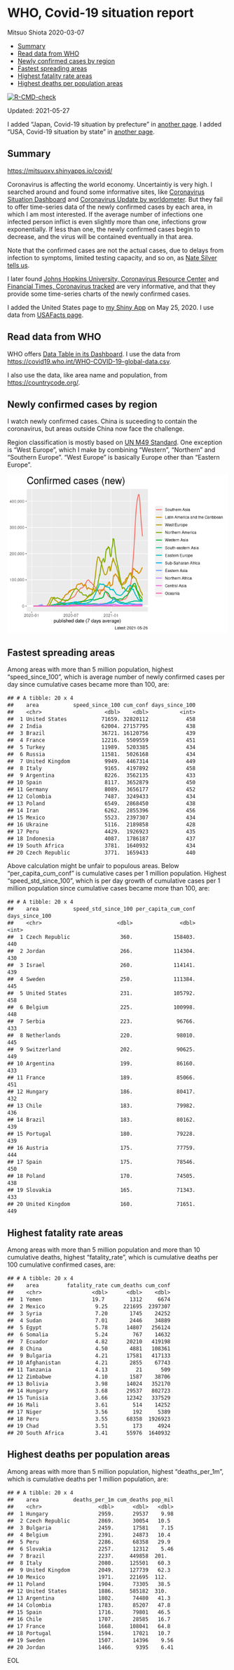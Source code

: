WHO, Covid-19 situation report
================
Mitsuo Shiota
2020-03-07

-   [Summary](#summary)
-   [Read data from WHO](#read-data-from-who)
-   [Newly confirmed cases by region](#newly-confirmed-cases-by-region)
-   [Fastest spreading areas](#fastest-spreading-areas)
-   [Highest fatality rate areas](#highest-fatality-rate-areas)
-   [Highest deaths per population
    areas](#highest-deaths-per-population-areas)

<!-- badges: start -->

[![R-CMD-check](https://github.com/mitsuoxv/covid/workflows/R-CMD-check/badge.svg)](https://github.com/mitsuoxv/covid/actions)
<!-- badges: end -->

Updated: 2021-05-27

I added “Japan, Covid-19 situation by prefecture” in [another
page](Japan.md). I added “USA, Covid-19 situation by state” in [another
page](USA.md).

## Summary

<https://mitsuoxv.shinyapps.io/covid/>

Coronavirus is affecting the world economy. Uncertaintiy is very high. I
searched around and found some informative sites, like [Coronavirus
Situation
Dashboard](https://who.maps.arcgis.com/apps/opsdashboard/index.html#/c88e37cfc43b4ed3baf977d77e4a0667)
and [Coronavirus Update by
worldometer](https://www.worldometers.info/coronavirus/). But they fail
to offer time-series data of the newly confirmed cases by each area, in
which I am most interested. If the average number of infections one
infected person inflict is even slightly more than one, infections grow
exponentially. If less than one, the newly confirmed cases begin to
decrease, and the virus will be contained eventually in that area.

Note that the confirmed cases are not the actual cases, due to delays
from infection to symptoms, limited testing capacity, and so on, as
[Nate Silver tells
us](https://fivethirtyeight.com/features/coronavirus-case-counts-are-meaningless/).

I later found [Johns Hopkins University, Coronavirus Resource
Center](https://coronavirus.jhu.edu/) and [Financial Times, Coronavirus
tracked](https://www.ft.com/content/a26fbf7e-48f8-11ea-aeb3-955839e06441)
are very informative, and that they provide some time-series charts of
the newly confirmed cases.

I added the United States page to [my Shiny
App](https://mitsuoxv.shinyapps.io/covid/) on May 25, 2020. I use data
from [USAFacts
page](https://usafacts.org/visualizations/coronavirus-covid-19-spread-map/).

## Read data from WHO

WHO offers [Data Table in its Dashboard](https://covid19.who.int/table).
I use the data from
<https://covid19.who.int/WHO-COVID-19-global-data.csv>.

I also use the data, like area name and population, from
<https://countrycode.org/>.

## Newly confirmed cases by region

I watch newly confirmed cases. China is suceeding to contain the
coronavirus, but areas outside China now face the challenge.

Region classification is mostly based on [UN M49
Standard](https://unstats.un.org/unsd/methodology/m49/). One exception
is “West Europe”, which I make by combining “Western”, “Northern” and
“Southern Europe”. “West Europe” is basically Europe other than “Eastern
Europe”.

![](README_files/figure-gfm/chart-1.png)<!-- -->

## Fastest spreading areas

Among areas with more than 5 million population, highest
“speed\_since\_100”, which is average number of newly confirmed cases
per day since cumulative cases became more than 100, are:

    ## # A tibble: 20 x 4
    ##    area           speed_since_100 cum_conf days_since_100
    ##    <chr>                    <dbl>    <dbl>          <int>
    ##  1 United States           71659. 32820112            458
    ##  2 India                   62004. 27157795            438
    ##  3 Brazil                  36721. 16120756            439
    ##  4 France                  12216.  5509559            451
    ##  5 Turkey                  11989.  5203385            434
    ##  6 Russia                  11581.  5026168            434
    ##  7 United Kingdom           9949.  4467314            449
    ##  8 Italy                    9165.  4197892            458
    ##  9 Argentina                8226.  3562135            433
    ## 10 Spain                    8117.  3652879            450
    ## 11 Germany                  8089.  3656177            452
    ## 12 Colombia                 7487.  3249433            434
    ## 13 Poland                   6549.  2868450            438
    ## 14 Iran                     6262.  2855396            456
    ## 15 Mexico                   5523.  2397307            434
    ## 16 Ukraine                  5116.  2189858            428
    ## 17 Peru                     4429.  1926923            435
    ## 18 Indonesia                4087.  1786187            437
    ## 19 South Africa             3781.  1640932            434
    ## 20 Czech Republic           3771.  1659433            440

Above calculation might be unfair to populous areas. Below
“per\_capita\_cum\_conf” is cumulative cases per 1 million population.
Highest “speed\_std\_since\_100”, which is per day growth of cumulative
cases per 1 million population since cumulative cases became more than
100, are:

    ## # A tibble: 20 x 4
    ##    area           speed_std_since_100 per_capita_cum_conf days_since_100
    ##    <chr>                        <dbl>               <dbl>          <int>
    ##  1 Czech Republic                360.             158403.            440
    ##  2 Jordan                        266.             114304.            430
    ##  3 Israel                        260.             114141.            439
    ##  4 Sweden                        250.             111384.            445
    ##  5 United States                 231.             105792.            458
    ##  6 Belgium                       225.             100998.            448
    ##  7 Serbia                        223.              96766.            433
    ##  8 Netherlands                   220.              98010.            445
    ##  9 Switzerland                   202.              90625.            449
    ## 10 Argentina                     199.              86160.            433
    ## 11 France                        189.              85066.            451
    ## 12 Hungary                       186.              80417.            432
    ## 13 Chile                         183.              79982.            436
    ## 14 Brazil                        183.              80162.            439
    ## 15 Portugal                      180.              79228.            439
    ## 16 Austria                       175.              77759.            444
    ## 17 Spain                         175.              78546.            450
    ## 18 Poland                        170.              74505.            438
    ## 19 Slovakia                      165.              71343.            433
    ## 20 United Kingdom                160.              71651.            449

## Highest fatality rate areas

Among areas with more than 5 million population and more than 10
cumulative deaths, highest “fatality\_rate”, which is cumulative deaths
per 100 cumulative confirmed cases, are:

    ## # A tibble: 20 x 4
    ##    area         fatality_rate cum_deaths cum_conf
    ##    <chr>                <dbl>      <dbl>    <dbl>
    ##  1 Yemen                19.7        1312     6674
    ##  2 Mexico                9.25     221695  2397307
    ##  3 Syria                 7.20       1745    24252
    ##  4 Sudan                 7.01       2446    34889
    ##  5 Egypt                 5.78      14807   256124
    ##  6 Somalia               5.24        767    14632
    ##  7 Ecuador               4.82      20210   419198
    ##  8 China                 4.50       4881   108361
    ##  9 Bulgaria              4.21      17581   417133
    ## 10 Afghanistan           4.21       2855    67743
    ## 11 Tanzania              4.13         21      509
    ## 12 Zimbabwe              4.10       1587    38706
    ## 13 Bolivia               3.98      14024   352170
    ## 14 Hungary               3.68      29537   802723
    ## 15 Tunisia               3.66      12342   337529
    ## 16 Mali                  3.61        514    14252
    ## 17 Niger                 3.56        192     5389
    ## 18 Peru                  3.55      68358  1926923
    ## 19 Chad                  3.51        173     4924
    ## 20 South Africa          3.41      55976  1640932

## Highest deaths per population areas

Among areas with more than 5 million population, highest
“deaths\_per\_1m”, which is cumulative deaths per 1 million population,
are:

    ## # A tibble: 20 x 4
    ##    area           deaths_per_1m cum_deaths pop_mil
    ##    <chr>                  <dbl>      <dbl>   <dbl>
    ##  1 Hungary                2959.      29537    9.98
    ##  2 Czech Republic         2869.      30054   10.5 
    ##  3 Bulgaria               2459.      17581    7.15
    ##  4 Belgium                2391.      24873   10.4 
    ##  5 Peru                   2286.      68358   29.9 
    ##  6 Slovakia               2257.      12312    5.46
    ##  7 Brazil                 2237.     449858  201.  
    ##  8 Italy                  2080.     125501   60.3 
    ##  9 United Kingdom         2049.     127739   62.3 
    ## 10 Mexico                 1971.     221695  112.  
    ## 11 Poland                 1904.      73305   38.5 
    ## 12 United States          1886.     585182  310.  
    ## 13 Argentina              1802.      74480   41.3 
    ## 14 Colombia               1783.      85207   47.8 
    ## 15 Spain                  1716.      79801   46.5 
    ## 16 Chile                  1707.      28585   16.7 
    ## 17 France                 1668.     108041   64.8 
    ## 18 Portugal               1594.      17021   10.7 
    ## 19 Sweden                 1507.      14396    9.56
    ## 20 Jordan                 1466.       9395    6.41

EOL
